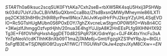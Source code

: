 $START$h0a6Iksuc2scqSUK0FYtAKa7Cxh2seB+rbXW5RK4sqU5Hxij3PSHWptk034U7UsYJ3uCLBiVMSuQXbmCcaBbz/ZfsdBxsnQMWylMheymle86ILXTlpq2CK383h8H9c2h9iR8yrPewI9Ncx7JklJvIKvpiIHrFPrJ2krpYZyUHL4SqEVDlO+Rc5GTsHUgMUbn0S6POxEOY/7ghZXvcneLwStgmOP0W5fO+Ws8ri4CC+3KwjzlfJhmggOzfvptHjhh/20nua3E4hgYUJ/pA8K2HnEEsPLfg9XlHNH1X92Tg3E+F6fOVhPqHxsh4ggDET0d82SPqR7SK/GdreYgc+GJF4K4txYncFu3sAYnTpNeoV/cdKTIhhK8nXb09T1maZj7AMe6j+Gmt/FgzgXZS1PeYRpJp+8tGLt5sFgfB3EwTSjDNj6lO8f2uyzATfWC/T11GUWsFOkJw4zqtvJXyM8CXw==$END$